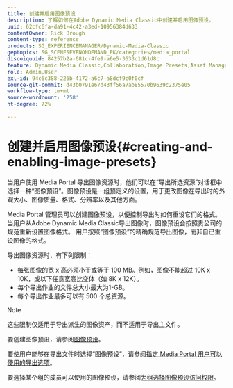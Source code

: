 ```yaml
---
title: 创建并启用图像预设
description: 了解如何在Adobe Dynamic Media Classic中创建并启用图像预设。
uuid: 62cfc6fa-da91-4c42-a3ed-10956384d633
contentOwner: Rick Brough
content-type: reference
products: SG_EXPERIENCEMANAGER/Dynamic-Media-Classic
geptopics: SG_SCENESEVENONDEMAND_PK/categories/media_portal
discoiquuid: 84257b2a-681c-4fe9-a6e5-3633c1d61d8c
feature: Dynamic Media Classic,Collaboration,Image Presets,Asset Management
role: Admin,User
exl-id: 94c6c388-226b-4172-a6c7-a8dcf9c0f0cf
source-git-commit: d43b0791e67d43ff56a7ab85570b9639c2375e05
workflow-type: tm+mt
source-wordcount: '258'
ht-degree: 72%

---
```


# 创建并启用图像预设{#creating-and-enabling-image-presets}

当用户使用 Media Portal 导出图像资源时，他们可以在“导出所选资源”对话框中选择一种“图像预设”。图像预设是一组预定义的设置，用于更改图像在导出时的外观大小、图像质量、格式、分辨率以及其他方面。

Media Portal 管理员可以创建图像预设，以便控制导出时如何重设它们的格式。当用户从Adobe Dynamic Media Classic导出图像时，图像预设会按照贵公司的规范重新设置图像格式。 用户按照“图像预设”的精确规范导出图像，而非自已重设图像的格式。

导出图像资源时，有下列限制：

* 每张图像的宽 x 高必须小于或等于 100 MB。例如，图像不能超过 10K x 10K，或以下任意宽高比变体（如 8K x 12K）。
* 每个导出作业的文件总大小最大为1-GB。
* 每个导出作业最多可以有 500 个总资源。

>[!NOTE]
>
>这些限制仅适用于导出派生的图像资产，而不适用于导出主文件。

要创建图像预设，请参阅[图像预设](application-setup.md#image_presets)。

要使用户能够在导出文件时选择“图像预设”，请参阅[指定 Media Portal 用户可以使用的导出选项](specifying-export-options-available-media.md#specifying_export_options_available_to_media_portal_users)。

要选择某个组的成员可以使用的图像预设，请参阅[为组选择图像预设访问权限](creating-media-portal-groups.md#choosing_image_preset_access_permissions_for_a_group)。

